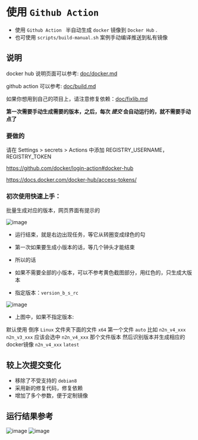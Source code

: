 # 使用 `Github Action `
- 使用 `Github Action `  半自动生成  `docker` 镜像到 `Docker Hub` .
- 也可使用 `scripts/build-manual.sh` 案例手动编译推送到私有镜像


## 说明
docker hub 说明页面可以参考: [doc/docker.md](https://github.com/zctmdc/n2n-lucktu/blob/master/doc/docker.md#%E5%BF%AB%E9%80%9F%E5%85%A5%E9%97%A8)

github action 可以参考: [doc/build.md](https://github.com/zctmdc/n2n-lucktu/blob/master/doc/build.md)

如果你想用到自己的项目上，请注意修复依赖：[doc/fixlib.md](https://github.com/zctmdc/n2n-lucktu/blob/master/doc/fixlib.md)

**第一次需要手动生成需要的版本，之后，每次 *提交* 会自动运行的，就不需要手动点了** 

### 要做的
请在 Settings > secrets > Actions 中添加 REGISTRY_USERNAME，REGISTRY_TOKEN

https://github.com/docker/login-action#docker-hub

https://docs.docker.com/docker-hub/access-tokens/

### 初次使用快速上手：

批量生成对应的版本，网页界面有提示的

![image](https://github.com/lucktu/n2n/assets/24244480/1302bcef-e244-437a-9f45-686a244dd636)

- 运行结束，就是右边出现任务，等它从转圈变成绿色的勾
- 第一次如果要生成小版本的话，等几个钟头才能结束
- 所以的话
- 如果不需要全部的小版本，可以不参考黄色截图部分，用红色的，只生成大版本

- 指定版本：`version_b_s_rc`

![image](https://github.com/lucktu/n2n/assets/24244480/e0f11901-7cea-44bc-8f83-c222f6731f7f)

- 上图中，如果不指定版本:

默认使用  倒序 `Linux` 文件夹下面的文件 `x64` 第一个文件 `auto`
比如 `n2n_v4_xxx` `n2n_v3_xxx` 应该会选中 `n2n_v4_xxx` 那个文件版本 
然后识别版本并生成相应的docker镜像 `n2n_v4_xxx` `latest`


## 较上次提交变化
- 移除了不受支持的 `debian8`
- 采用新的修复代码，修复依赖
- 增加了多个参数，便于定制镜像

## 运行结果参考

![image](https://github.com/lucktu/n2n/assets/24244480/d91adea4-a6bb-4204-8d07-454b8c976c08)
![image](https://github.com/lucktu/n2n/assets/24244480/3217678f-62e9-4ecf-8c0a-fe2cfddbb0e4)

